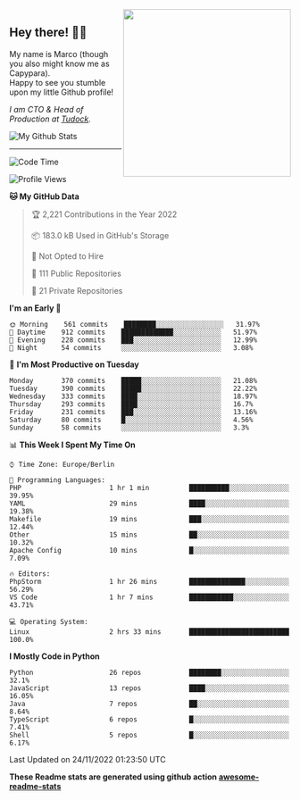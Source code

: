 <img src="https://capypara.de/para_logo.png?a=13" align="right" width="300">

## Hey there! 👋🙃
My name is Marco (though you also might know me as Capypara).  
Happy to see you stumble upon my little Github profile!

*I am CTO & Head of Production at <a href="http://tudock.de">Tudock</a>.*


![My Github Stats](https://github-readme-stats.vercel.app/api?username=theCapypara&show_icons=true&title_color=8ea106&text_color=ffffff&icon_color=8ea106&bg_color=2F343F&hide_border=1)

---
<!--START_SECTION:waka-->
![Code Time](http://img.shields.io/badge/Code%20Time-1%2C927%20hrs%2059%20mins-blue)

![Profile Views](http://img.shields.io/badge/Profile%20Views-0-blue)

**🐱 My GitHub Data** 

> 🏆 2,221 Contributions in the Year 2022
 > 
> 📦 183.0 kB Used in GitHub's Storage 
 > 
> 🚫 Not Opted to Hire
 > 
> 📜 111 Public Repositories 
 > 
> 🔑 21 Private Repositories  
 > 
**I'm an Early 🐤** 

```text
🌞 Morning    561 commits    ████████░░░░░░░░░░░░░░░░░   31.97% 
🌆 Daytime    912 commits    █████████████░░░░░░░░░░░░   51.97% 
🌃 Evening    228 commits    ███░░░░░░░░░░░░░░░░░░░░░░   12.99% 
🌙 Night      54 commits     ░░░░░░░░░░░░░░░░░░░░░░░░░   3.08%

```
📅 **I'm Most Productive on Tuesday** 

```text
Monday       370 commits    █████░░░░░░░░░░░░░░░░░░░░   21.08% 
Tuesday      390 commits    █████░░░░░░░░░░░░░░░░░░░░   22.22% 
Wednesday    333 commits    ████░░░░░░░░░░░░░░░░░░░░░   18.97% 
Thursday     293 commits    ████░░░░░░░░░░░░░░░░░░░░░   16.7% 
Friday       231 commits    ███░░░░░░░░░░░░░░░░░░░░░░   13.16% 
Saturday     80 commits     █░░░░░░░░░░░░░░░░░░░░░░░░   4.56% 
Sunday       58 commits     ░░░░░░░░░░░░░░░░░░░░░░░░░   3.3%

```


📊 **This Week I Spent My Time On** 

```text
⌚︎ Time Zone: Europe/Berlin

💬 Programming Languages: 
PHP                      1 hr 1 min          ██████████░░░░░░░░░░░░░░░   39.95% 
YAML                     29 mins             ████░░░░░░░░░░░░░░░░░░░░░   19.38% 
Makefile                 19 mins             ███░░░░░░░░░░░░░░░░░░░░░░   12.44% 
Other                    15 mins             ██░░░░░░░░░░░░░░░░░░░░░░░   10.32% 
Apache Config            10 mins             █░░░░░░░░░░░░░░░░░░░░░░░░   7.09%

🔥 Editors: 
PhpStorm                 1 hr 26 mins        ██████████████░░░░░░░░░░░   56.29% 
VS Code                  1 hr 7 mins         ███████████░░░░░░░░░░░░░░   43.71%

💻 Operating System: 
Linux                    2 hrs 33 mins       █████████████████████████   100.0%

```

**I Mostly Code in Python** 

```text
Python                   26 repos            ████████░░░░░░░░░░░░░░░░░   32.1% 
JavaScript               13 repos            ████░░░░░░░░░░░░░░░░░░░░░   16.05% 
Java                     7 repos             ██░░░░░░░░░░░░░░░░░░░░░░░   8.64% 
TypeScript               6 repos             █░░░░░░░░░░░░░░░░░░░░░░░░   7.41% 
Shell                    5 repos             █░░░░░░░░░░░░░░░░░░░░░░░░   6.17%

```



 Last Updated on 24/11/2022 01:23:50 UTC
<!--END_SECTION:waka-->

**These Readme stats are generated using github action [awesome-readme-stats](https://github.com/anmol098/waka-readme-stats)**
